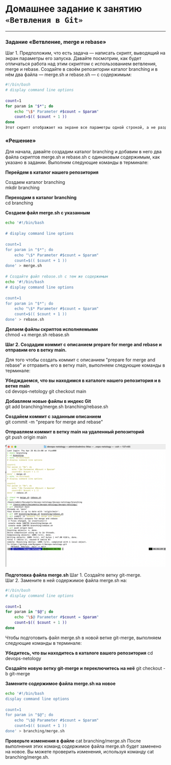 # Домашнее задание к занятию `«Ветвления в Git»`

---

### Задание «Ветвление, merge и rebase»

Шаг 1. Предположим, что есть задача — написать скрипт, выводящий на экран параметры его запуска. Давайте посмотрим, как будет отличаться работа над этим скриптом с использованием ветвления, merge и rebase.
Создайте в своём репозитории каталог branching и в нём два файла — merge.sh и rebase.sh — с содержимым:

```bash
#!/bin/bash
# display command line options

count=1
for param in "$*"; do
    echo "\$* Parameter #$count = $param"
    count=$(( $count + 1 ))
done
Этот скрипт отображает на экране все параметры одной строкой, а не разделяет их.
```
### «Решение»

Для начала, давайте создадим каталог branching и добавим в него два файла скриптов merge.sh и rebase.sh с одинаковым содержимым, как указано в задании. 
Выполним следующие команды в терминале:

**Перейдем в каталог нашего репозитория** 

Создаем каталог branching  
mkdir branching

**Переходим в каталог branching**    
cd branching

**Создаем файл merge.sh с указанным**     

```bash
echo '#!/bin/bash

# display command line options

count=1
for param in "$*"; do
    echo "\$* Parameter #$count = $param"
    count=$(( $count + 1 ))
done' > merge.sh

# Создайте файл rebase.sh с тем же содержимым
echo '#!/bin/bash
# display command line options

count=1
for param in "$*"; do
    echo "\$* Parameter #$count = $param"
    count=$(( $count + 1 ))
done' > rebase.sh
```

**Делаем файлы скриптов исполняемыми**    
chmod +x merge.sh rebase.sh

**Шаг 2. Создадим коммит с описанием prepare for merge and rebase и отправим его в ветку main.**  

Для того чтобы создать коммит с описанием "prepare for merge and rebase" и отправить его в ветку main, выполняем следующие команды в терминале:

**Убедждаемся, что вы находимся в каталоге нашего репозитория и в ветке main**    
cd devops-netology
git checkout main

**Добавляем новые файлы в индекс Git**    
git add branching/merge.sh branching/rebase.sh

**Создайем коммит с заданным описанием**  
git commit -m "prepare for merge and rebase"

**Отправляем коммит в ветку main на удаленный репозиторий**  
git push origin main

![Image](https://github.com/Byzgaev-I/-Branching-in-Git-/blob/main/1-1.png)

**Подготовка файла merge.sh**
Шаг 1. Создайте ветку git-merge.  
Шаг 2. Замените в ней содержимое файла merge.sh на:  
```bash
#!/bin/bash
# display command line options

count=1
for param in "$@"; do
    echo "\$@ Parameter #$count = $param"
    count=$(( $count + 1 ))
done
```
Чтобы подготовить файл merge.sh в новой ветке git-merge, выполняем следующие команды в терминале:

**Убедитесь, что вы находитесь в каталоге вашего репозитория**
cd devops-netology

**Создайте новую ветку git-merge и переключитесь на неё**
git checkout -b git-merge

**Замените содержимое файла merge.sh на новое**
```bash
echo '#!/bin/bash
display command line options

count=1
for param in "$@"; do
    echo "\$@ Parameter #$count = $param"
    count=$(( $count + 1 ))
done' > branching/merge.sh
```

**Проверьте изменения в файле**
cat branching/merge.sh
После выполнения этих команд содержимое файла merge.sh будет заменено на новое. Вы можете проверить изменения, используя команду cat branching/merge.sh.
